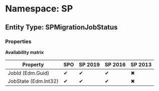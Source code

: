 # Namespace: SP
## Entity Type: SPMigrationJobStatus

### Properties

**Availability matrix**

Property | SPO | SP 2019 | SP 2016 | SP 2013
----------|-----|---------|---------|--------
JobId (Edm.Guid) | ✔ | ✔ | ✔ | ✖
JobState (Edm.Int32) | ✔ | ✔ | ✔ | ✖

